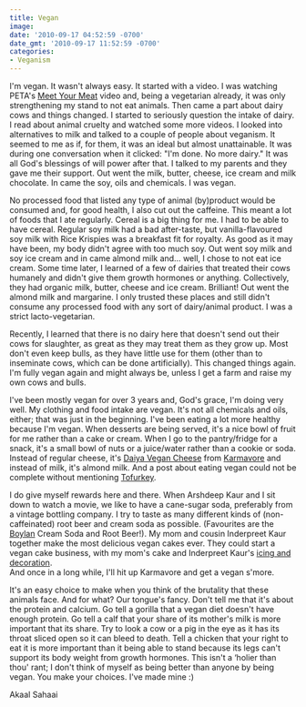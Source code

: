 ```yaml
---
title: Vegan
image: 
date: '2010-09-17 04:52:59 -0700'
date_gmt: '2010-09-17 11:52:59 -0700'
categories:
- Veganism
---
```

<p>I'm vegan. It wasn't always easy. It started with a video. I was watching PETA's <a href="http://www.peta.org/issues/animals-used-for-food/default.aspx" target="_blank">Meet Your Meat</a> video and, being a vegetarian already, it was only strengthening my stand to not eat animals. Then came a part about dairy cows and things changed. I started to seriously question the intake of dairy. I read about animal cruelty and watched some more videos. I looked into alternatives to milk and talked to a couple of people about veganism. It seemed to me as if, for them, it was an ideal but almost unattainable. It was during one conversation when it clicked: "I'm done. No more dairy." It was all God's blessings of will power after that. I talked to my parents and they gave me their support. Out went the milk, butter, cheese, ice cream and milk chocolate. In came the soy, oils and chemicals. I was vegan.</p>
<p>No processed food that listed any type of animal (by)product would be consumed and, for good health, I also cut out the caffeine. This meant a lot of foods that I ate regularly. Cereal is a big thing for me. I had to be able to have cereal. Regular soy milk had a bad after-taste, but vanilla-flavoured soy milk with Rice Krispies was a breakfast fit for royalty. As good as it may have been, my body didn't agree with too much soy. Out went soy milk and soy ice cream and in came almond milk and… well, I chose to not eat ice cream. Some time later, I learned of a few of dairies that treated their cows humanely and didn't give them growth hormones or anything. Collectively, they had organic milk, butter, cheese and ice cream. Brilliant! Out went the almond milk and margarine. I only trusted these places and still didn't consume any processed food with any sort of dairy/animal product. I was a strict lacto-vegetarian.</p>
<p>Recently, I learned that there is no dairy here that doesn't send out their cows for slaughter, as great as they may treat them as they grow up. Most don't even keep bulls, as they have little use for them (other than to inseminate cows, which can be done artificially). This changed things again. I'm fully vegan again and might always be, unless I get a farm and raise my own cows and bulls.</p>
<p>I've been mostly vegan for over 3 years and, God's grace, I'm doing very well. My clothing and food intake are vegan. It's not all chemicals and oils, either; that was just in the beginning. I've been eating a lot more healthy because I'm vegan. When desserts are being served, it's a nice bowl of fruit for me rather than a cake or cream. When I go to the pantry/fridge for a snack, it's a small bowl of nuts or a juice/water rather than a cookie or soda. Instead of regular cheese, it's <a href="http://www.daiyafoods.com/" target="_blank">Daiya Vegan Cheese</a> from <a href="http://www.karmavore.ca" target="_blank">Karmavore</a> and instead of milk, it's almond milk. And a post about eating vegan could not be complete without mentioning <a href="http://www.tofurky.com/" target="_blank">Tofurkey</a>.</p>
<p>I do give myself rewards here and there. When Arshdeep Kaur and I sit down to watch a movie, we like to have a cane-sugar soda, preferably from a vintage bottling company. I try to taste as many different kinds of (non-caffeinated) root beer and cream soda as possible. (Favourites are the <a href="http://www.boylanbottling.com/" target="_blank">Boylan</a> Cream Soda and Root Beer!). My mom and cousin Inderpreet Kaur together make the most delicious vegan cakes ever. They could start a vegan cake business, with my mom's cake and Inderpreet Kaur's <a href="http://www.flickr.com/photos/pardeepsingh/4900460256/" target="_blank">icing and decoration</a>.<br />
And once in a long while, I'll hit up Karmavore and get a vegan s'more.</p>
<p>It's an easy choice to make when you think of the brutality that these animals face. And for what? Our tongue's fancy. Don't tell me that it's about the protein and calcium. Go tell a gorilla that a vegan diet doesn't have enough protein. Go tell a calf that your share of its mother's milk is more important that its share. Try to look a cow or a pig in the eye as it has its throat sliced open so it can bleed to death. Tell a chicken that your right to eat it is more important than it being able to stand because its legs can't support its body weight from growth hormones. This isn't a &#8216;holier than thou' rant; I don't think of myself as being better than anyone by being vegan. You make your choices. I've made mine :)</p>
<p>Akaal Sahaai</p>
